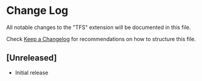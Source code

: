 # Change Log

All notable changes to the "TFS" extension will be documented in this file.

Check [Keep a Changelog](http://keepachangelog.com/) for recommendations on how to structure this file.

## [Unreleased]

- Initial release